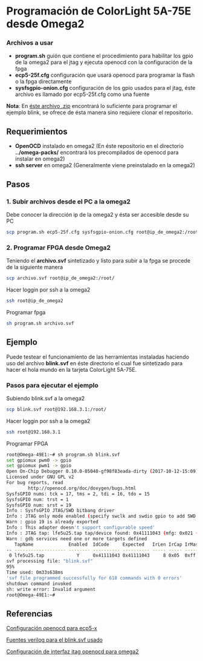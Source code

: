 # Programación de ColorLight 5A-75E desde Omega2

### Archivos a usar

* **program.sh** guión que contiene el procedimiento para habilitar los gpio de la omega2 para el jtag y ejecuta openocd con la configuración de la fpga
* **ecp5-25f.cfg** configuración que usará openocd para programar la flash o la fpga directamente
* **sysfsgpio-onion.cfg** configuración de los gpio usados para el jtag, éste archivo es llamado por ecp5-25f.cfg como una fuente

**Nota**: En [éste archivo .zip](./example-blink-from-omega2.zip) encontrará lo suficiente para programar el ejemplo blink,
se ofrece de ésta manera sino requiere clonar el repositorio.

## Requerimientos

* **OpenOCD** instalado en omega2 (En éste repositorio en el directorio **../omega-packs/** encontrará los precompilados de openocd para instalar en omega2)
* **ssh server** en omega2 (Generalmente viene preinstalado en la omega2)

## Pasos 

### 1. Subir archivos desde el PC a la omega2

Debe conocer la dirección ip de la omega2 y ésta ser accesible desde su PC
```bash
scp program.sh ecp5-25f.cfg sysfsgpio-onion.cfg root@ip_de_omega2:/root/
```

### 2. Programar FPGA desde Omega2


Teniendo el **archivo.svf** sintetizado y listo para subir a la fpga se procede de la siguiente manera

```bash
scp archivo.svf root@ip_de_omega2:/root/
```


Hacer loggin por ssh a la omega2

```bash
ssh root@ip_de_omega2
```

Programar fpga

```bash
sh program.sh archivo.svf
```

## Ejemplo

Puede testear el funcionamiento de las herramientas instaladas haciendo uso del archivo **blink.svf** en éste
directorio el cual fue sintetizado para hacer el hola mundo en la tarjeta ColorLight 5A-75E.

### Pasos para ejecutar el ejemplo

Subiendo blink.svf a la omega2

```bash
scp blink.svf root@192.168.3.1:/root/
```

Hacer loggin por ssh a la omega2

```bash
ssh root@192.168.3.1
```

Programar FPGA

```bash
root@Omega-49E1:~# sh program.sh blink.svf 
set gpiomux pwm0 -> gpio
set gpiomux pwm1 -> gpio
Open On-Chip Debugger 0.10.0-05040-gf98f83eada-dirty (2017-10-12-15:09)
Licensed under GNU GPL v2
For bug reports, read
        http://openocd.org/doc/doxygen/bugs.html
SysfsGPIO nums: tck = 17, tms = 2, tdi = 16, tdo = 15
SysfsGPIO num: trst = 1
SysfsGPIO num: srst = 19
Info : SysfsGPIO JTAG/SWD bitbang driver
Info : JTAG only mode enabled (specify swclk and swdio gpio to add SWD mode)
Warn : gpio 19 is already exported
Info : This adapter doesn't support configurable speed'
Info : JTAG tap: lfe5u25.tap tap/device found: 0x41111043 (mfg: 0x021 (Lattice Semi.), part: 0x1111, ver: 0x4)
Warn : gdb services need one or more targets defined
   TapName             Enabled  IdCode     Expected   IrLen IrCap IrMask
-- ------------------- -------- ---------- ---------- ----- ----- ------
 0 lfe5u25.tap            Y     0x41111043 0x41111043     8 0x05  0xff
svf processing file: "blink.svf"
95%    
Time used: 0m33s638ms 
'svf file programmed successfully for 618 commands with 0 errors'
shutdown command invoked
sh: write error: Invalid argument
root@Omega-49E1:~#
```

## Referencias

[Configuración openocd para ecp5-x](https://github.com/f32c/f32c/tree/master/rtl/proj/lattice/programmer/openocd/ulx3s)

[Fuentes verilog para el blink.svf usado](https://github.com/Martoni/MartoniColorlight/tree/master/simpleBlink)

[Configuración de interfaz jtag openocd para omega2](https://github.com/johnnycubides/onion-medialab/tree/master/sw/omega-packs/stm32f100)
